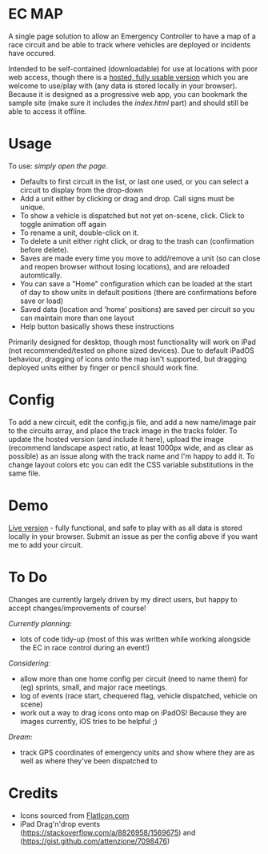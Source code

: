 # EC MAP

A single page solution to allow an Emergency Controller to have a map of a race circuit and be able to track where vehicles are deployed or incidents have occured.

Intended to be self-contained (downloadable) for use at locations with poor web access, though there is a [hosted, fully usable version](https://obm.one/ec_map/) which you are welcome to use/play with (any data is stored locally in your browser). Because it is designed as a progressive web app, you can bookmark the sample site (make sure it includes the _index.html_ part) and should still be able to access it offline.


# Usage

To use: *_simply open the page_*.
- Defaults to first circuit in the list, or last one used, or you can select a circuit to display from the drop-down
- Add a unit either by clicking or drag and drop. Call signs must be unique.
- To show a vehicle is dispatched but not yet on-scene, click. Click to toggle animation off again
- To rename a unit, double-click on it.
- To delete a unit either right click, or drag to the trash can (confirmation before delete).
- Saves are made every time you move to add/remove a unit (so can close and reopen browser without losing locations), and are reloaded automtically.
- You can save a "Home" configuration which can be loaded at the start of day to show units in default positions (there are confirmations before save or load)
- Saved data (location and 'home' positions) are saved per circuit so you can maintain more than one layout
- Help button basically shows these instructions

Primarily designed for desktop, though most functionality will work on iPad (not recommended/tested on phone sized devices). Due to default iPadOS behaviour, dragging of icons onto the map isn't supported, but dragging deployed units either by finger or pencil should work fine.


# Config

To add a new circuit, edit the config.js file, and add a new name/image pair to the circuits array, and place the track image in the tracks folder. To update the hosted version (and include it here), upload the image (recommend landscape aspect ratio, at least 1000px wide, and as clear as possible) as an issue along with the track name and I'm happy to add it.
To change layout colors etc you can edit the CSS variable substitutions in the same file.

# Demo

[Live version](https://obm.one/ec_map/) - fully functional, and safe to play with as all data is stored locally in your browser. Submit an issue as per the config above if you want me to add your circuit.

# To Do

Changes are currently largely driven by my direct users, but happy to accept changes/improvements of course!

*Currently planning:*
- lots of code tidy-up (most of this was written while working alongside the EC in race control during an event!)

*Considering:*
- allow more than one home config per circuit (need to name them) for (eg) sprints, small, and major race meetings.
- log of events (race start, chequered flag, vehicle dispatched, vehicle on scene)
- work out a way to drag icons onto map on iPadOS! Because they are images currently, iOS tries to be helpful ;)

*Dream:*
- track GPS coordinates of emergency units and show where they are as well as where they've been dispatched to

# Credits

- Icons sourced from [FlatIcon.com](https://www.flaticon.com/)
- iPad Drag'n'drop events (https://stackoverflow.com/a/8826958/1569675) and (https://gist.github.com/attenzione/7098476)
